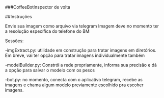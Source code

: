 ###CoffeeBotInspector de volta

##Instruções

Envie sua imagem como arquivo via telegram
Imagem deve no momento ter a resolução específica do telefone do BM

Sessões:

-imgExtract.py: utilidade em construção para tratar imagens em diretórios. Em breve, vai ter opção para
tratar imagens individualmente também


-modelBuilder.py: Constrói a rede propriamente, informa sua precisão e dá a opção para salvar o modelo com os pesos

-bot.py: no momento, conecta com o aplicativo telegram, recebe as imagens e chama algum modelo previamente escolhido pra escoher imagens.
